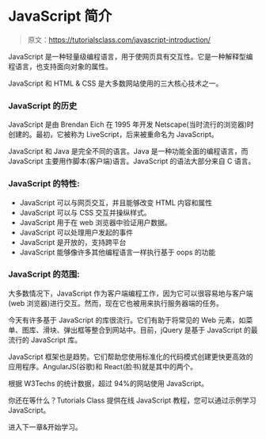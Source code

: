 # JavaScript 简介

> 原文：<https://tutorialsclass.com/javascript-introduction/>

JavaScript 是一种轻量级编程语言，用于使网页具有交互性。它是一种解释型编程语言，也支持面向对象的属性。

JavaScript 和 HTML & CSS 是大多数网站使用的三大核心技术之一。

### JavaScript 的历史

JavaScript 是由 Brendan Eich 在 1995 年开发 Netscape(当时流行的浏览器)时创建的。最初，它被称为 LiveScript，后来被重命名为 JavaScript。

JavaScript 和 Java 是完全不同的语言。Java 是一种功能全面的编程语言，而 JavaScript 主要用作脚本(客户端)语言。JavaScript 的语法大部分来自 C 语言。

### JavaScript 的特性:

*   JavaScript 可以与网页交互，并且能够改变 HTML 内容和属性
*   JavaScript 可以与 CSS 交互并操纵样式。
*   JavaScript 用于在 web 浏览器中验证用户数据。
*   JavaScript 可以处理用户发起的事件
*   JavaScript 是开放的，支持跨平台
*   JavaScript 能够像许多其他编程语言一样执行基于 oops 的功能

### JavaScript 的范围:

大多数情况下，JavaScript 作为客户端编程工作，因为它可以很容易地与客户端(web 浏览器)进行交互。然而，现在它也被用来执行服务器端的任务。

今天有许多基于 JavaScript 的库很流行。它们有助于将常见的 Web 元素，如菜单、图库、滑块、弹出框等整合到网站中。目前，jQuery 是基于 JavaScript 的最流行的 JavaScript 库。

JavaScript 框架也是趋势。它们帮助您使用标准化的代码模式创建更快更高效的应用程序。AngularJS(谷歌)和 React(脸书)就是其中的两个。

根据 W3Techs 的统计数据，超过 94%的网站使用 JavaScript。

你还在等什么？Tutorials Class 提供在线 JavaScript 教程，您可以通过示例学习 JavaScript。

进入下一章&开始学习。